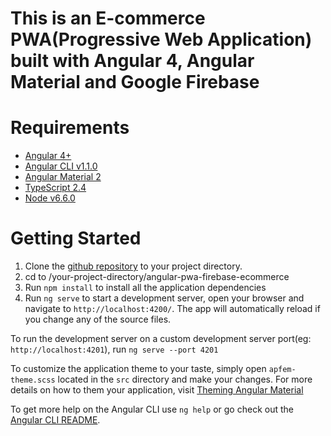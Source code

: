 # This is an E-commerce PWA(Progressive Web Application) built with Angular 4, Angular Material and Google Firebase

# Requirements
- [Angular 4+](https://angular.io)
- [Angular CLI v1.1.0](https://github.com/angular/angular-cli)
- [Angular Material 2](https://github.com/angular/material2)
- [TypeScript 2.4](https://www.typescriptlang.org/)
- [Node v6.6.0](https://nodejs.org/en/blog/release/v6.6.0/)

# Getting Started

1. Clone the [github repository](https://github.com/daviskoko/angular-pwa-firebase-ecommerce.git) to your project directory.
2. cd to /your-project-directory/angular-pwa-firebase-ecommerce
3. Run `npm install` to install all the application dependencies
4. Run `ng serve` to start a development server, open your browser and navigate to `http://localhost:4200/`. The app will automatically reload if you change any of the source files.

To run the development server on a custom development server port(eg: `http://localhost:4201`), run `ng serve --port 4201`

To customize the application theme to your taste, simply open `apfem-theme.scss` located in the `src` directory and make your changes. For more details on how to them your application, visit [Theming Angular Material](https://material.angular.io/guide/theming)

To get more help on the Angular CLI use `ng help` or go check out the [Angular CLI README](https://github.com/angular/angular-cli/blob/master/README.md).

